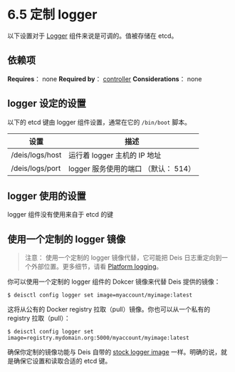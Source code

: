 # 6.5 定制 logger

以下设置对于 [Logger][1] 组件来说是可调的。值被存储在 etcd。

## 依赖项

**Requires**： none
**Required by**： [controller][2]
**Considerations**： none

## logger 设定的设置

以下的 etcd 键由 logger 组件设置，通常在它的 `/bin/boot` 脚本。

设置|描述
--|--
/deis/logs/host|运行着 logger 主机的 IP 地址
/deis/logs/port|logger 服务使用的端口 （默认： 514）

## logger 使用的设置

logger 组件没有使用来自于 etcd 的键

## 使用一个定制的 logger 镜像

> 注意：
使用一个定制的 logger 镜像代替，它可能把 Deis 日志重定向到一个外部位置。更多细节，请看 [Platform logging][3]。

你可以使用一个定制的 logger 组件的 Dokcer 镜像来代替 Deis 提供的镜像：

```
$ deisctl config logger set image=myaccount/myimage:latest
```

这将从公有的 Docker registry 拉取（pull）镜像。你也可以从一个私有的 registry 拉取（pull）：

```
$ deisctl config logger set image=registry.mydomain.org:5000/myaccount/myimage:latest
```

确保你定制的镜像功能与 Deis 自带的 [stock logger image][4] 一样。明确的说，就是确保它设置和读取合适的 etcd 键。


  [1]: http://docs.deis.io/en/latest/understanding_deis/components/#logger
  [2]: http://docs.deis.io/en/latest/customizing_deis/controller_settings/#controller-settings
  [3]: http://docs.deis.io/en/latest/managing_deis/platform_logging/#platform-logging
  [4]: https://github.com/deis/deis/tree/master/logger
